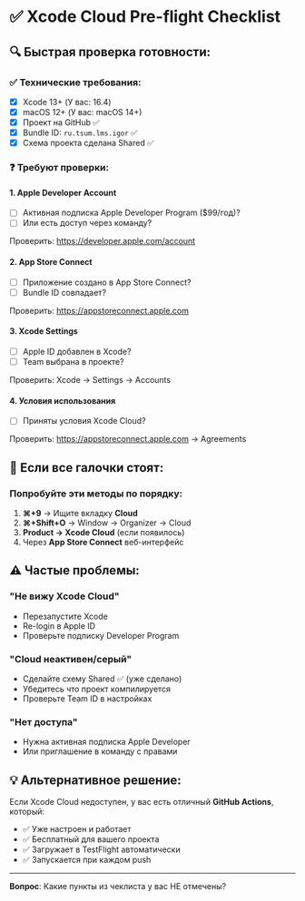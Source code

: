 # ✅ Xcode Cloud Pre-flight Checklist

## 🔍 Быстрая проверка готовности:

### ✅ Технические требования:
- [x] Xcode 13+ (У вас: 16.4)
- [x] macOS 12+ (У вас: macOS 14+) 
- [x] Проект на GitHub ✅
- [x] Bundle ID: `ru.tsum.lms.igor` ✅
- [x] Схема проекта сделана Shared ✅

### ❓ Требуют проверки:

#### 1. Apple Developer Account
- [ ] Активная подписка Apple Developer Program ($99/год)?
- [ ] Или есть доступ через команду?

Проверить: https://developer.apple.com/account

#### 2. App Store Connect
- [ ] Приложение создано в App Store Connect?
- [ ] Bundle ID совпадает?

Проверить: https://appstoreconnect.apple.com

#### 3. Xcode Settings
- [ ] Apple ID добавлен в Xcode?
- [ ] Team выбрана в проекте?

Проверить: Xcode → Settings → Accounts

#### 4. Условия использования
- [ ] Приняты условия Xcode Cloud?

Проверить: https://appstoreconnect.apple.com → Agreements

## 🚀 Если все галочки стоят:

### Попробуйте эти методы по порядку:

1. **⌘+9** → Ищите вкладку **Cloud**
2. **⌘+Shift+O** → Window → Organizer → Cloud
3. **Product → Xcode Cloud** (если появилось)
4. Через **App Store Connect** веб-интерфейс

## ⚠️ Частые проблемы:

### "Не вижу Xcode Cloud"
- Перезапустите Xcode
- Re-login в Apple ID
- Проверьте подписку Developer Program

### "Cloud неактивен/серый"
- Сделайте схему Shared ✅ (уже сделано)
- Убедитесь что проект компилируется
- Проверьте Team ID в настройках

### "Нет доступа"
- Нужна активная подписка Apple Developer
- Или приглашение в команду с правами

## 💡 Альтернативное решение:

Если Xcode Cloud недоступен, у вас есть отличный **GitHub Actions**, который:
- ✅ Уже настроен и работает
- ✅ Бесплатный для вашего проекта
- ✅ Загружает в TestFlight автоматически
- ✅ Запускается при каждом push

---

**Вопрос**: Какие пункты из чеклиста у вас НЕ отмечены? 